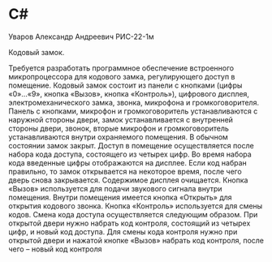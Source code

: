 # C#

Уваров Александр Андреевич РИС-22-1м

Кодовый замок.

Требуется разработать программное обеспечение встроенного микропроцессора для кодового замка, регулирующего доступ в помещение.
Кодовый замок состоит из панели с кнопками (цифры «0»…«9», кнопка «Вызов», кнопка «Контроль»), цифрового дисплея, электромеханического замка, звонка, микрофона и громкоговорителя. Панель с кнопками, микрофон и громкоговоритель устанавливаются с наружной стороны двери, замок устанавливается с внутренней стороны двери, звонок, вторые микрофон и громкоговоритель устанавливаются внутри охраняемого помещения.
В обычном состоянии замок закрыт. Доступ в помещение осуществляется после набора кода доступа, состоящего из четырех цифр. Во время набора кода введенные цифры отображаются на дисплее. Если код набран правильно, то замок открывается на некоторое время, после чего дверь снова закрывается. Содержимое дисплея очищается.
Кнопка «Вызов» используется для подачи звукового сигнала внутри помещения. Внутри помещения имеется кнопка «Открыть» для открытия кодового звонка. Кнопка «Контроль» используется для смены кодов. Смена кода доступа осуществляется следующим образом. При открытой двери нужно набрать код контроля, состоящий из четырех цифр, и новый код доступа. Для смены кода контроля нужно при открытой двери и нажатой кнопке «Вызов» набрать код контроля, после чего – новый код контроля
